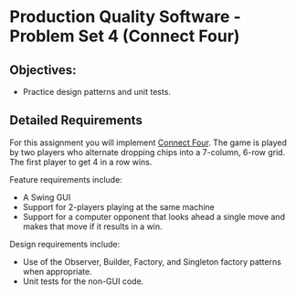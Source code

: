 # Production Quality Software - Problem Set 4 (Connect Four)

## Objectives:
* Practice design patterns and unit tests.
 
## Detailed Requirements
 
For this assignment you will implement [Connect Four](https://en.wikipedia.org/wiki/Connect_Four). 
The game is played by two players who alternate dropping chips into a 7-column, 6-row grid.  
The first player to get 4 in a row wins.
 
Feature requirements include:
* A Swing GUI
* Support for 2-players playing at the same machine
* Support for a computer opponent that looks ahead a single move and 
  makes that move if it results in a win.
 
Design requirements include:
* Use of the Observer, Builder, Factory, and Singleton factory patterns when appropriate.
* Unit tests for the non-GUI code.

